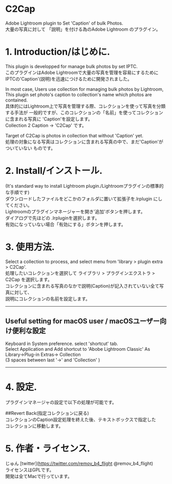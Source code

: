 # C2Cap

Adobe Lightroom plugin to Set 'Caption' of bulk Photos.  
大量の写真に対して 「説明」を付ける為のAdobe Lightroom のプラグイン。  

# 1. Introduction/はじめに.  
This plugin is developped for manage bulk photos by set IPTC.  
このプラグインはAdobe Lightroomで大量の写真を管理を容易にするために
IPTCの'Caption'(説明)を迅速につけるために開発されました。

In most case, Users use collection for managing bulk photos by Lightroom,
This plugin set photo's caption to collection's name which photos are contained.   
具体的にはLightroom上で写真を管理する際、コレクションを使って写真を分類する手法が
一般的ですが、このコレクションの「名前」を使ってコレクションに含まれる写真に
'Caption'を設定します。  
Collection 2 Caption -> 'C2Cap' です。  

Target of C2Cap is photos in collection that without 'Caption' yet.  
処理の対象になる写真はコレクションに含まれる写真の中で、まだ'Caption'がついていない
ものです。

# 2. Install/インストール.  
(It's standard way to install Lightroom plugin./Lightroomプラグインの標準的な手順です)  
ダウンロードしたファイルをどこかのフォルダに置いて拡張子を.lrplugin
にしてください。  
Lightroomのプラグインマネージャーを開き'追加'ボタンを押します。  
ダイアログで先ほどの .lrpluginを選択します。  
有効になっていない場合「有効にする」ボタンを押します。

# 3. 使用方法.  
Select a collection to process, and select menu from 'library > plugin extra > C2Cap'.  
処理したいコレクションを選択して ライブラリ > プラグインエクストラ > C2Cap を選択します。  
コレクションに含まれる写真のなかで説明(Caption)が記入されていない全て写真に対して、  
説明にコレクションの名前を設定します。
***
## Useful setting for macOS user / macOSユーザー向け便利な設定  
Keyboard in System preference. select 'shortcut' tab.  
Select Application and Add shortcut to 'Abobe Lightroom Classic' As  
Library->Plug-in Extras->   Collection  
(3 spaces between last '->' and 'Collection' )  
***
# 4. 設定. 
プラグインマネージャの設定で以下の処理が可能です。

##Revert Back(指定コレクションに戻る)  
コレクションのCaption設定処理を終えた後、テキストボックスで指定した  
コレクションに移動します。  

# 5. 作者・ライセンス.  
じゅん [twitter](https://twitter.com/remov_b4_flight @remov_b4_flight)  
ライセンスはGPLです。  
開発は全てMacで行っています。  
